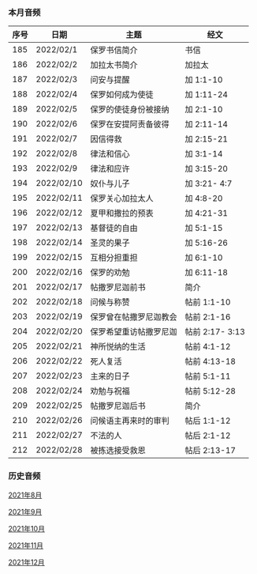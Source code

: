 
### 本月音频

|序号|日期|主题|经文|
|---|----|---|---|
|185|2022/02/1|保罗书信简介|书信|
|186|2022/02/2|加拉太书简介|加拉太|
|187|2022/02/3|问安与提醒|加 1:1-10|
|188|2022/02/4|保罗如何成为使徒|加 1:11-24|
|189|2022/02/5|保罗的使徒身份被接纳|加 2:1-10|
|190|2022/02/6|保罗在安提阿责备彼得|加 2:11-14|
|191|2022/02/7|因信得救|加 2:15-21|
|192|2022/02/8|律法和信心|加 3:1-14|
|193|2022/02/9|律法和应许|加 3:15-20|
|194|2022/02/10|奴仆与儿子|加 3:21- 4:7|
|195|2022/02/11|保罗关心加拉太人|加 4:8-20|
|196|2022/02/12|夏甲和撒拉的预表|加 4:21-31|
|197|2022/02/13|基督徒的自由|加 5:1-15|
|198|2022/02/14|圣灵的果子|加 5:16-26|
|199|2022/02/15|互相分担重担|加 6:1-10|
|200|2022/02/16|保罗的劝勉|加 6:11-18|
|201|2022/02/17|帖撒罗尼迦前书|简介|
|202|2022/02/18|问候与称赞|帖前 1:1-10|
|203|2022/02/19|保罗曾在帖撒罗尼迦教会|帖前 2:1-16|
|204|2022/02/20|保罗希望重访帖撒罗尼迦|帖前 2:17- 3:13|
|205|2022/02/21|神所悦纳的生活|帖前 4:1-12|
|206|2022/02/22|死人复活|帖前 4:13-18|
|207|2022/02/23|主来的日子|帖前 5:1-11|
|208|2022/02/24|劝勉与祝福|帖前 5:12-28|
|209|2022/02/25|帖撒罗尼迦后书|简介|
|210|2022/02/26|问候语主再来时的审判|帖后 1:1-12|
|211|2022/02/27|不法的人|帖后 2:1-12|
|212|2022/02/28|被拣选接受救恩|帖后 2:13-17|

### 历史音频

[2021年8月](202108)

[2021年9月](202109)

[2021年10月](202110)

[2021年11月](202111)

[2021年12月](202112)
